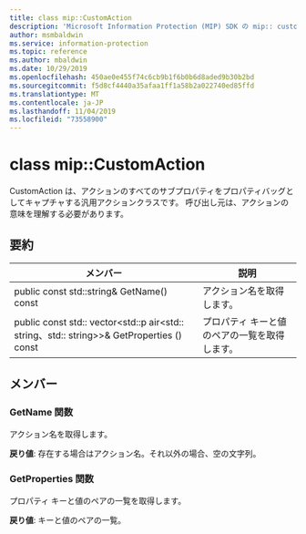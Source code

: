 ```yaml
---
title: class mip::CustomAction
description: 'Microsoft Information Protection (MIP) SDK の mip:: customaction クラスについて説明します。'
author: msmbaldwin
ms.service: information-protection
ms.topic: reference
ms.author: mbaldwin
ms.date: 10/29/2019
ms.openlocfilehash: 450ae0e455f74c6cb9b1f6b0b6d8aded9b30b2bd
ms.sourcegitcommit: f5d8cf4440a35afaa1ff1a58b2a022740ed85ffd
ms.translationtype: MT
ms.contentlocale: ja-JP
ms.lasthandoff: 11/04/2019
ms.locfileid: "73558900"
---
```

# <a name="class-mipcustomaction"></a>class mip::CustomAction 
CustomAction は、アクションのすべてのサブプロパティをプロパティバッグとしてキャプチャする汎用アクションクラスです。 呼び出し元は、アクションの意味を理解する必要があります。
  
## <a name="summary"></a>要約
 メンバー                        | 説明                                
--------------------------------|---------------------------------------------
public const std::string& GetName() const  |  アクション名を取得します。
public const std:: vector\<std::p air\<std:: string、std:: string\>\>& GetProperties () const  |  プロパティ キーと値のペアの一覧を取得します。
  
## <a name="members"></a>メンバー
  
### <a name="getname-function"></a>GetName 関数
アクション名を取得します。

  
**戻り値**: 存在する場合はアクション名。それ以外の場合、空の文字列。
  
### <a name="getproperties-function"></a>GetProperties 関数
プロパティ キーと値のペアの一覧を取得します。

  
**戻り値**: キーと値のペアの一覧。